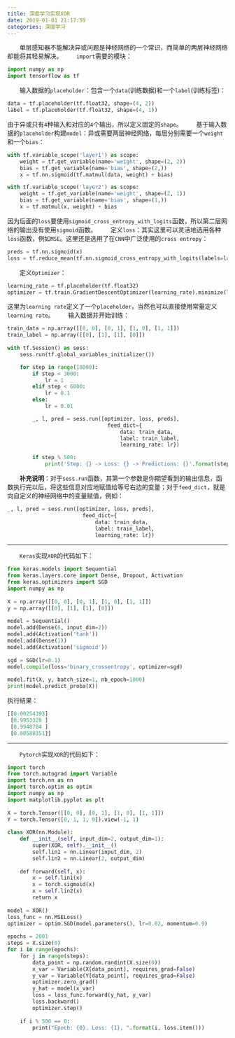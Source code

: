 ```yaml
---
title: 深度学习实现XOR
date: 2019-01-01 21:17:59
categories: 深度学习
---
```

&emsp;&emsp;单层感知器不能解决异或问题是神经网络的一个常识，而简单的两层神经网络却能将其轻易解决。
&emsp;&emsp;`import`需要的模块：

``` python
import numpy as np
import tensorflow as tf
```

&emsp;&emsp;输入数据的`placeholder`：包含一个`data`(训练数据)和一个`label`(训练标签)：

``` python
data = tf.placeholder(tf.float32, shape=(4, 2))
label = tf.placeholder(tf.float32, shape=(4, 1))
```

由于异或只有`4`种输入和对应的`4`个输出，所以定义固定的`shape`。
&emsp;&emsp;基于输入数据的`placeholder`构建`model`：异或需要两层神经网络，每层分别需要一个`weight`和一个`bias`：

``` python
with tf.variable_scope('layer1') as scope:
    weight = tf.get_variable(name='weight', shape=(2, 2))
    bias = tf.get_variable(name='bias', shape=(2,))
    x = tf.nn.sigmoid(tf.matmul(data, weight) + bias)

with tf.variable_scope('layer2') as scope:
    weight = tf.get_variable(name='weight', shape=(2, 1))
    bias = tf.get_variable(name='bias', shape=(1,))
    x = tf.matmul(x, weight) + bias
```

因为后面的`loss`要使用`sigmoid_cross_entropy_with_logits`函数，所以第二层网络的输出没有使用`sigmoid`函数。
&emsp;&emsp;定义`loss`：其实这里可以灵活地选用各种`loss`函数，例如`MSE`。这里还是选用了在`CNN`中广泛使用的`cross entropy`：

``` python
preds = tf.nn.sigmoid(x)
loss = tf.reduce_mean(tf.nn.sigmoid_cross_entropy_with_logits(labels=label, logits=x))
```

&emsp;&emsp;定义`Optimizer`：

``` python
learning_rate = tf.placeholder(tf.float32)
optimizer = tf.train.GradientDescentOptimizer(learning_rate).minimize(loss)
```

这里为`learning rate`定义了一个`placeholder`，当然也可以直接使用常量定义`learning rate`。
&emsp;&emsp;输入数据并开始训练：

``` python
train_data = np.array([[0, 0], [0, 1], [1, 0], [1, 1]])
train_label = np.array([[0], [1], [1], [0]])
​
with tf.Session() as sess:
    sess.run(tf.global_variables_initializer())

    for step in range(10000):
        if step < 3000:
            lr = 1
        elif step < 6000:
            lr = 0.1
        else:
            lr = 0.01

        _, l, pred = sess.run([optimizer, loss, preds],
                                feed_dict={
                                    data: train_data,
                                    label: train_label,
                                    learning_rate: lr})

        if step % 500:
            print('Step: {} -> Loss: {} -> Predictions: {}'.format(step, l, pred))
```

&emsp;&emsp;**补充说明**：对于`sess.run`函数，其第一个参数是你期望看到的输出信息，函数执行完以后，将这些信息对应地赋值给等号右边的变量；对于`feed_dict`，就是向自定义的神经网络中的变量赋值，例如：

``` python
_, l, pred = sess.run([optimizer, loss, preds],
                        feed_dict={
                            data: train_data,
                            label: train_label,
                            learning_rate: lr})
```

---

&emsp;&emsp;`Keras`实现`XOR`的代码如下：

``` python
from keras.models import Sequential
from keras.layers.core import Dense, Dropout, Activation
from keras.optimizers import SGD
import numpy as np
​
X = np.array([[0, 0], [0, 1], [1, 0], [1, 1]])
y = np.array([[0], [1], [1], [0]])
​
model = Sequential()
model.add(Dense(8, input_dim=2))
model.add(Activation('tanh'))
model.add(Dense(1))
model.add(Activation('sigmoid'))
​
sgd = SGD(lr=0.1)
model.compile(loss='binary_crossentropy', optimizer=sgd)
​
model.fit(X, y, batch_size=1, nb_epoch=1000)
print(model.predict_proba(X))
```

执行结果：

``` python
[[0.00254393]
 [0.9953328 ]
 [0.9948784 ]
 [0.00588351]]
```

---

&emsp;&emsp;`Pytorch`实现`XOR`的代码如下：

``` python
import torch
from torch.autograd import Variable
import torch.nn as nn
import torch.optim as optim
import numpy as np
import matplotlib.pyplot as plt
​
X = torch.Tensor([[0, 0], [0, 1], [1, 0], [1, 1]])
Y = torch.Tensor([0, 1, 1, 0]).view(-1, 1)
​
class XOR(nn.Module):
    def __init__(self, input_dim=2, output_dim=1):
        super(XOR, self).__init__()
        self.lin1 = nn.Linear(input_dim, 2)
        self.lin2 = nn.Linear(2, output_dim)
​
    def forward(self, x):
        x = self.lin1(x)
        x = torch.sigmoid(x)
        x = self.lin2(x)
        return x
​
model = XOR()
loss_func = nn.MSELoss()
optimizer = optim.SGD(model.parameters(), lr=0.02, momentum=0.9)
​
epochs = 2001
steps = X.size(0)
for i in range(epochs):
    for j in range(steps):
        data_point = np.random.randint(X.size(0))
        x_var = Variable(X[data_point], requires_grad=False)
        y_var = Variable(Y[data_point], requires_grad=False)
        optimizer.zero_grad()
        y_hat = model(x_var)
        loss = loss_func.forward(y_hat, y_var)
        loss.backward()
        optimizer.step()
​
    if i % 500 == 0:
        print("Epoch: {0}, Loss: {1}, ".format(i, loss.item()))
```